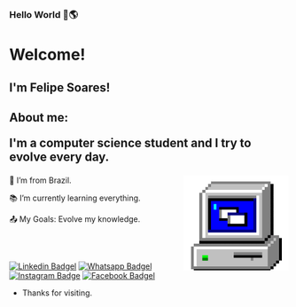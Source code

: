 

### Hello World 👋🌎 
# Welcome!


 

## I'm Felipe Soares!

## About me: <p> I'm a computer science student and I try to evolve every day. </p>


 <img align="right" alt="PC GIF" src="https://github.com/TheDudeThatCode/TheDudeThatCode/blob/master/Assets/PC.gif" width="190" />

:house_with_garden: I’m from Brazil.

:books: I’m currently learning everything.

:outbox_tray: My Goals: Evolve my knowledge.    


<br>
<br>


[![Linkedin Badgel](https://img.shields.io/badge/LinkedIn-0077B5?style=for-the-badge&logo=linkedin&logoColor=white)](https://www.linkedin.com/in/felipe-soares-3a8156188/)
 [![Whatsapp Badgel](https://img.shields.io/badge/WhatsApp-25D366?style=for-the-badge&logo=whatsapp&logoColor=white)](https://api.whatsapp.com/send?1=pt_BR&phone=5511949514299) [![Instagram Badge](https://img.shields.io/badge/Instagram-E4405F?style=for-the-badge&logo=instagram&logoColor=white)](https://www.instagram.com/_feliipeoliveira/) [![Facebook Badgel](https://img.shields.io/badge/Facebook-1877F2?style=for-the-badge&logo=facebook&logoColor=white)](https://www.facebook.com/profile.php?id=100023640919025)





- Thanks for visiting.

